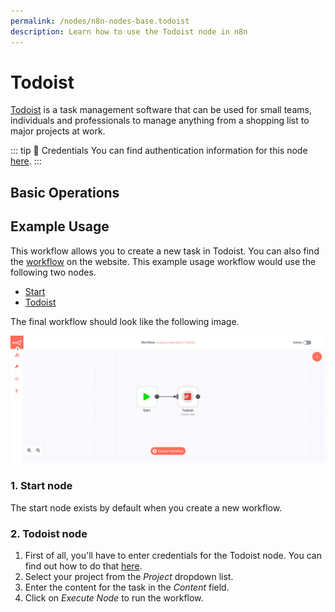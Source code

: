 ```yaml
---
permalink: /nodes/n8n-nodes-base.todoist
description: Learn how to use the Todoist node in n8n
---
```


# Todoist

[Todoist](https://todoist.com/) is a task management software that can be used for small teams, individuals and professionals to manage anything from a shopping list to major projects at work.

::: tip 🔑 Credentials
You can find authentication information for this node [here](../../../credentials/Todoist/README.md).
:::

## Basic Operations

<Resource node="n8n-nodes-base.todoist" />

## Example Usage

This workflow allows you to create a new task in Todoist. You can also find the [workflow](https://n8n.io/workflows/481) on the website. This example usage workflow would use the following two nodes.
- [Start](../../core-nodes/Start/README.md)
- [Todoist]()

The final workflow should look like the following image.

![A workflow with the Todoist node](./workflow.png)

### 1. Start node

The start node exists by default when you create a new workflow.

### 2. Todoist node

1. First of all, you'll have to enter credentials for the Todoist node. You can find out how to do that [here](../../../credentials/Todoist/README.md).
2. Select your project from the *Project* dropdown list.
3. Enter the content for the task in the *Content* field.
4. Click on *Execute Node* to run the workflow.
